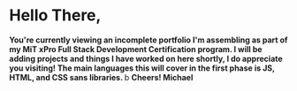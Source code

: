 <h1> 
Hello There, 
</h1>

<b> 
You're currently viewing an incomplete portfolio I'm assembling as part of my MiT xPro Full Stack Development Certification program. I will be adding projects and things I have worked on here shortly, I do appreciate you visiting!
The main languages this will cover in the first phase is JS, HTML, and CSS sans libraries. </b>b
<break></break>
<b>
Cheers!
Michael</b>
